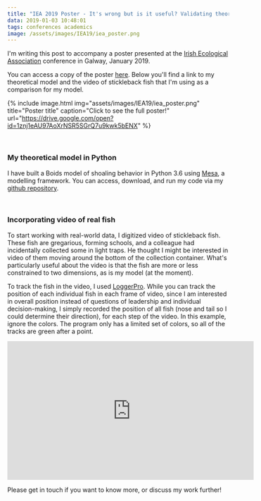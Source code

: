 ```yaml
---
title: "IEA 2019 Poster - It's wrong but is it useful? Validating theoretical models of fish collective behaviour"
data: 2019-01-03 10:48:01
tags: conferences academics
image: /assets/images/IEA19/iea_poster.png
---
```


I'm writing this post to accompany a poster presented at the [Irish Ecological Association][IEA] conference in Galway, January 2019.

You can access a copy of the poster [here][poster]. Below you'll find a link to my theoretical model and the video of stickleback fish that I'm using as a comparison for my model.

{% include image.html img="assets/images/IEA19/iea_poster.png" title="Poster title" caption="Click to see the full poster!" url="https://drive.google.com/open?id=1znj1eAU97AoXrNSR5SGrQ7u9kwk5bENX" %}

<br>

### My theoretical model in Python

I have built a Boids model of shoaling behavior in Python 3.6 using [Mesa][mesa], a modelling framework. You can access, download, and run my code via my [github repository][git].

<br>

### Incorporating video of real fish


To start working with real-world data, I digitized video of stickleback fish. These fish are gregarious, forming schools, and a colleague had incidentally collected some in light traps. He thought I might be interested in video of them moving around the bottom of the collection container. What's particularly useful about the video is that the fish are  more or less constrained to two dimensions, as is my model (at the moment).

To track the fish in the video, I used [LoggerPro][lp]. While you can track the position of each individual fish in each frame of video, since I am interested in overall position instead of questions of leadership and individual decision-making, I simply recorded the position of all fish (nose and tail so I could determine their direction), for each step of the video. In this example, ignore the colors. The program only has a limited set of colors, so all of the tracks are green after a point.

<iframe width="560" height="315" src="https://www.youtube.com/embed/CXHi9ycQY9c" frameborder="0" allow="accelerometer; autoplay; encrypted-media; gyroscope; picture-in-picture" allowfullscreen> </iframe>

<br> 

Please get in touch if you want to know more, or discuss my work further!



[IEA]: https://www.britishecologicalsociety.org/membership-community/irish-ecological-association/
[poster]: https://drive.google.com/open?id=1znj1eAU97AoXrNSR5SGrQ7u9kwk5bENX
[lp]: https://www.vernier.com/products/software/lp/
[mesa]: https://mesa.readthedocs.io/en/master/
[git]: https://github.com/sowasser/fish-shoaling-model
